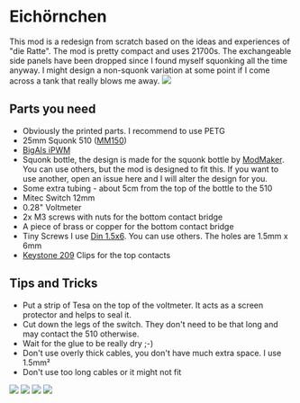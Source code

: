 # Eichörnchen
This mod is a redesign from scratch based on the ideas and experiences of "die Ratte". The mod is pretty compact and uses 21700s. 
The exchangeable side panels have been dropped since I found myself squonking all the time anyway. I might design a non-squonk variation
at some point if I come across a tank that really blows me away.
![](https://github.com/johannes-otto/Librecig/blob/master/Eichh%C3%B6rnchen/doc/img/20181005_095217.jpg)

## Parts you need
- Obviously the printed parts. I recommend to use PETG
- 25mm Squonk 510 ([MM150](http://www.modmaker.co.uk/Mod-Making-Supplies/Squonk-Parts/MM510-Squonker-Connector))
- [BigAls iPWM](http://www.bigalsmods.com/Big-Als-Intelligent-PWM-iPWM-2s-6s-wpot_p_12.html)
- Squonk bottle, the design is made for the squonk bottle by [ModMaker](http://www.modmaker.co.uk/Mod-Making-Supplies/Squonk-Parts/MM-Squonker-Bottle-Kit). You can use others, but the mod is designed to fit this. If you want to use another, open an issue here and I will alter the design for you.
- Some extra tubing - about 5cm from the top of the bottle to the 510
- Mitec Switch 12mm
- 0.28" Voltmeter
- 2x M3 screws with nuts for the bottom contact bridge
- A piece of brass or copper for the bottom contact bridge
- Tiny Screws I use [Din 1.5x6](https://minischrauben.com/blech-holzschrauben-linsenkopf--44900.html). You can use others. The holes are 1.5mm x 6mm
- [Keystone 209](http://www.modmaker.co.uk/Keystone-209-Battery-Contact-Clips-x-4?search=keystone) Clips for the top contacts

## Tips and Tricks
- Put a strip of Tesa on the top of the voltmeter. It acts as a screen protector and helps to seal it.
- Cut down the legs of the switch. They don't need to be that long and may contact the 510 otherwise.
- Wait for the glue to be really dry ;-)
- Don't use overly thick cables, you don't have much extra space. I use 1.5mm²
- Don't use too long cables or it might not fit

![](https://github.com/johannes-otto/Librecig/blob/master/Eichh%C3%B6rnchen/doc/img/20181005_095223.jpg)
![](https://github.com/johannes-otto/Librecig/blob/master/Eichh%C3%B6rnchen/doc/img/20181005_095229.jpg)
![](https://github.com/johannes-otto/Librecig/blob/master/Eichh%C3%B6rnchen/doc/img/20181005_095234.jpg)
![](https://github.com/johannes-otto/Librecig/blob/master/Eichh%C3%B6rnchen/doc/img/20181005_095241.jpg)
